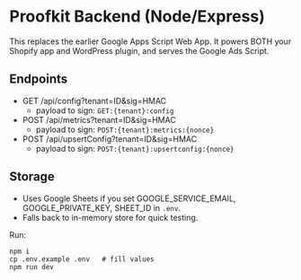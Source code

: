 # Proofkit Backend (Node/Express)

This replaces the earlier Google Apps Script Web App. It powers BOTH your Shopify app and WordPress plugin, and serves the Google Ads Script.

## Endpoints
- GET  /api/config?tenant=ID&sig=HMAC
  - payload to sign: `GET:{tenant}:config`
- POST /api/metrics?tenant=ID&sig=HMAC
  - payload to sign: `POST:{tenant}:metrics:{nonce}`
- POST /api/upsertConfig?tenant=ID&sig=HMAC
  - payload to sign: `POST:{tenant}:upsertconfig:{nonce}`

## Storage
- Uses Google Sheets if you set GOOGLE_SERVICE_EMAIL, GOOGLE_PRIVATE_KEY, SHEET_ID in `.env`.
- Falls back to in-memory store for quick testing.

Run:
```
npm i
cp .env.example .env   # fill values
npm run dev
```
